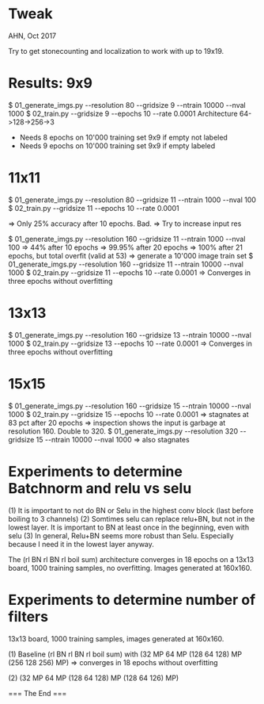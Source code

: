 Tweak
===========
AHN, Oct 2017

Try to get stonecounting and localization to work with up to 19x19.

Results:
9x9
=====
$ 01_generate_imgs.py --resolution 80 --gridsize 9  --ntrain 10000 --nval 1000
$ 02_train.py --gridsize 9 --epochs 10 --rate 0.0001
Architecture 64->128->256->3
- Needs 8 epochs on 10'000 training set 9x9 if empty not labeled
- Needs 9 epochs on 10'000 training set 9x9 if empty labeled

11x11
======
$ 01_generate_imgs.py --resolution 80 --gridsize 11  --ntrain 1000 --nval 100
$ 02_train.py --gridsize 11 --epochs 10 --rate 0.0001

=> Only 25% accuracy after 10 epochs. Bad.
=> Try to increase input res

$ 01_generate_imgs.py --resolution 160 --gridsize 11  --ntrain 1000 --nval 100
=> 44% after 10 epochs
=> 99.95% after 20 epochs
=> 100% after 21 epochs, but total	 overfit (valid at 53)
=> generate a 10'000 image train set
$ 01_generate_imgs.py --resolution 160 --gridsize 11  --ntrain 10000 --nval 1000
$ 02_train.py --gridsize 11 --epochs 10 --rate 0.0001
=> Converges in three epochs without overfitting

13x13
=======
$ 01_generate_imgs.py --resolution 160 --gridsize 13  --ntrain 10000 --nval 1000
$ 02_train.py --gridsize 13 --epochs 10 --rate 0.0001
=> Converges in three epochs without overfitting

15x15
=======
$ 01_generate_imgs.py --resolution 160 --gridsize 15  --ntrain 10000 --nval 1000
$ 02_train.py --gridsize 15 --epochs 10 --rate 0.0001
=> stagnates at 83 pct after 20 epochs
=> inspection shows the input is garbage at resolution 160. Double to 320.
$ 01_generate_imgs.py --resolution 320 --gridsize 15  --ntrain 10000 --nval 1000
=> also stagnates


Experiments to determine Batchnorm and relu vs selu
======================================================
(1) It is important to not do BN or Selu in the highest conv block (last before boiling to 3 channels)
(2) Somtimes selu can replace relu+BN, but not in the lowest layer.
    It is important to BN at least once in the beginning, even with selu
(3) In general, Relu+BN seems more robust than Selu.
    Especially because I need it in the lowest layer anyway.

The (rl BN rl BN rl boil sum) architecture converges in 18 epochs on a 13x13 board, 1000 training samples,
no overfitting. Images generated at 160x160.

Experiments to determine number of filters
============================================
13x13 board, 1000 training samples, images generated at 160x160.

(1) Baseline  (rl BN rl BN rl boil sum) with (32 MP 64 MP (128 64 128) MP (256 128 256) MP)
=> converges in 18 epochs without overfitting

(2) (32 MP 64 MP (128 64 128) MP (128 64 126) MP)

=== The End ===
